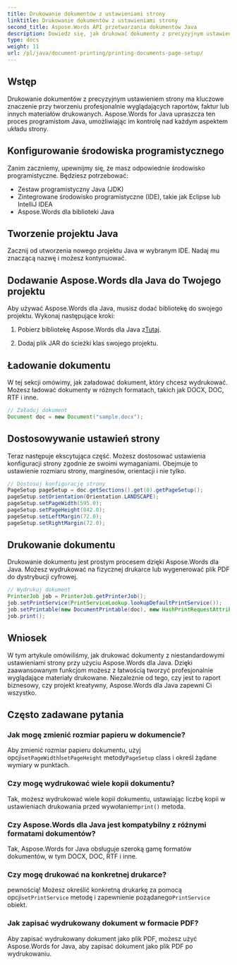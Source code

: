 ```yaml
---
title: Drukowanie dokumentów z ustawieniami strony
linktitle: Drukowanie dokumentów z ustawieniami strony
second_title: Aspose.Words API przetwarzania dokumentów Java
description: Dowiedz się, jak drukować dokumenty z precyzyjnym ustawieniem strony za pomocą Aspose.Words dla Java. Dostosuj układy, rozmiar papieru i nie tylko.
type: docs
weight: 11
url: /pl/java/document-printing/printing-documents-page-setup/
---
```


## Wstęp

Drukowanie dokumentów z precyzyjnym ustawieniem strony ma kluczowe znaczenie przy tworzeniu profesjonalnie wyglądających raportów, faktur lub innych materiałów drukowanych. Aspose.Words for Java upraszcza ten proces programistom Java, umożliwiając im kontrolę nad każdym aspektem układu strony.

## Konfigurowanie środowiska programistycznego

Zanim zaczniemy, upewnijmy się, że masz odpowiednie środowisko programistyczne. Będziesz potrzebować:

- Zestaw programistyczny Java (JDK)
- Zintegrowane środowisko programistyczne (IDE), takie jak Eclipse lub IntelliJ IDEA
- Aspose.Words dla biblioteki Java

## Tworzenie projektu Java

Zacznij od utworzenia nowego projektu Java w wybranym IDE. Nadaj mu znaczącą nazwę i możesz kontynuować.

## Dodawanie Aspose.Words dla Java do Twojego projektu

Aby używać Aspose.Words dla Java, musisz dodać bibliotekę do swojego projektu. Wykonaj następujące kroki:

1.  Pobierz bibliotekę Aspose.Words dla Java z[Tutaj](https://releases.aspose.com/words/java/).

2. Dodaj plik JAR do ścieżki klas swojego projektu.

## Ładowanie dokumentu

W tej sekcji omówimy, jak załadować dokument, który chcesz wydrukować. Możesz ładować dokumenty w różnych formatach, takich jak DOCX, DOC, RTF i inne.

```java
// Załaduj dokument
Document doc = new Document("sample.docx");
```

## Dostosowywanie ustawień strony

Teraz następuje ekscytująca część. Możesz dostosować ustawienia konfiguracji strony zgodnie ze swoimi wymaganiami. Obejmuje to ustawienie rozmiaru strony, marginesów, orientacji i nie tylko.

```java
// Dostosuj konfigurację strony
PageSetup pageSetup = doc.getSections().get(0).getPageSetup();
pageSetup.setOrientation(Orientation.LANDSCAPE);
pageSetup.setPageWidth(595.0);
pageSetup.setPageHeight(842.0);
pageSetup.setLeftMargin(72.0);
pageSetup.setRightMargin(72.0);
```

## Drukowanie dokumentu

Drukowanie dokumentu jest prostym procesem dzięki Aspose.Words dla Java. Możesz wydrukować na fizycznej drukarce lub wygenerować plik PDF do dystrybucji cyfrowej.

```java
// Wydrukuj dokument
PrinterJob job = PrinterJob.getPrinterJob();
job.setPrintService(PrintServiceLookup.lookupDefaultPrintService());
job.setPrintable(new DocumentPrintable(doc), new HashPrintRequestAttributeSet());
job.print();
```

## Wniosek

W tym artykule omówiliśmy, jak drukować dokumenty z niestandardowymi ustawieniami strony przy użyciu Aspose.Words dla Java. Dzięki zaawansowanym funkcjom możesz z łatwością tworzyć profesjonalnie wyglądające materiały drukowane. Niezależnie od tego, czy jest to raport biznesowy, czy projekt kreatywny, Aspose.Words dla Java zapewni Ci wszystko.

## Często zadawane pytania

### Jak mogę zmienić rozmiar papieru w dokumencie?

 Aby zmienić rozmiar papieru dokumentu, użyj opcji`setPageWidth`I`setPageHeight` metody`PageSetup` class i określ żądane wymiary w punktach.

### Czy mogę wydrukować wiele kopii dokumentu?

 Tak, możesz wydrukować wiele kopii dokumentu, ustawiając liczbę kopii w ustawieniach drukowania przed wywołaniem`print()` metoda.

### Czy Aspose.Words dla Java jest kompatybilny z różnymi formatami dokumentów?

Tak, Aspose.Words for Java obsługuje szeroką gamę formatów dokumentów, w tym DOCX, DOC, RTF i inne.

### Czy mogę drukować na konkretnej drukarce?

 pewnością! Możesz określić konkretną drukarkę za pomocą opcji`setPrintService` metodę i zapewnienie pożądanego`PrintService` obiekt.

### Jak zapisać wydrukowany dokument w formacie PDF?

Aby zapisać wydrukowany dokument jako plik PDF, możesz użyć Aspose.Words for Java, aby zapisać dokument jako plik PDF po wydrukowaniu.